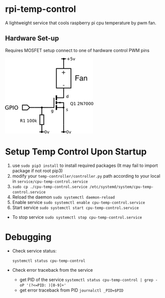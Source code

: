 # rpi-temp-control
A lightweight service that cools raspberry pi cpu temperature by pwm fan.

## Hardware Set-up
Requires MOSFET setup connect to one of hardware control PWM pins

![Circuit](./image/NMosfet_switch.png)

# Setup Temp Control Upon Startup

1. use ```sudo pip3 install``` to install required packages 
   (It may fail to import package if not root pip3)
2. modify your ```temp-controller/controller.py``` path according to your local in 
   ```service/cpu-temp-control.service```
3. ```sudo cp ./cpu-temp-control.service /etc/systemd/system/cpu-temp-control.service```
4. Reload the daemon ```sudo systemctl daemon-reload```
5. Enable service ```sudo systemctl enable cpu-temp-control.service```
6. Start service ```sudo systemctl start cpu-temp-control.service```

- To stop service ```sudo systemctl stop cpu-temp-control.service```

# Debugging

- Check service status:
  
   ```systemctl status cpu-temp-control```

- Check error traceback from the service

    - get PID of the service ```systemctl status cpu-temp-control | grep -oP '(?<=PID: )[0-9]+'```
    - get error traceback from PID ```journalctl _PID=$PID```
